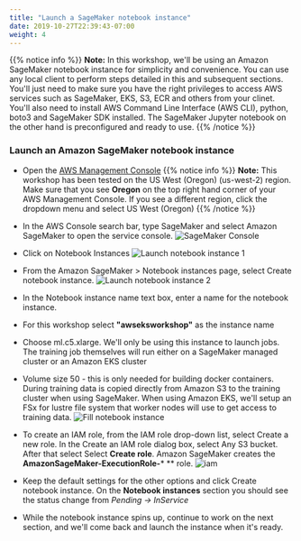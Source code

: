 ```yaml
---
title: "Launch a SageMaker notebook instance"
date: 2019-10-27T22:39:43-07:00
weight: 4
---
```


{{% notice info %}}
**Note:** In this workshop, we'll be using an Amazon SageMaker notebook instance for simplicity and convenience. You can use any local client to perform steps detailed in this and subsequent sections. You'll just need to make sure you have the right privileges to access AWS services such as SageMaker, EKS, S3, ECR and others from your clinet. You'll also need to install AWS Command Line Interface (AWS CLI), python, boto3 and SageMaker SDK installed. The SageMaker Jupyter notebook on the other hand is preconfigured and ready to use.
{{% /notice %}}

### Launch an Amazon SageMaker notebook instance

* Open the [AWS Management Console](https://console.aws.amazon.com/console/home)
{{% notice info %}}
**Note:** This workshop has been tested on the US West (Oregon) (us-west-2) region. Make sure that you see **Oregon** on the top right hand corner of your AWS Management Console. If you see a different region, click the dropdown menu and select US West (Oregon)
{{% /notice %}}

* In the AWS Console search bar, type SageMaker and select Amazon SageMaker to open the service console.
![SageMaker Console](/images/setup/setup_aws_console.png)
* Click on Notebook Instances
![Launch notebook instance 1](/images/setup/setup_notebook.png)
* From the Amazon SageMaker > Notebook instances page, select Create notebook instance.
![Launch notebook instance 2](/images/setup/setup_create_notebook.png)
* In the Notebook instance name text box, enter a name for the notebook instance.
 * For this workshop select **"awseksworkshop"** as the instance name
 * Choose ml.c5.xlarge. We'll only be using this instance to launch jobs. The training job themselves will run either on a SageMaker managed cluster or an Amazon EKS cluster
 * Volume size 50 - this is only needed for building docker containers. During training data is copied directly from Amazon S3 to the training cluster when using SageMaker. When using Amazon EKS, we'll setup an FSx for lustre file system that worker nodes will use to get access to training data.
![Fill notebook instance](/images/setup/setup_fill_notebook.png)
* To create an IAM role, from the IAM role drop-down list, select Create a new role. In the Create an IAM role dialog box, select Any S3 bucket. After that select Select **Create role**. Amazon SageMaker creates the **AmazonSageMaker-ExecutionRole-*** ** role.
![iam](/images/setup/notebook_iam.png)
* Keep the default settings for the other options and click Create notebook instance. On the **Notebook instances** section you should see the status change from *Pending -> InService*
* While the notebook instance spins up, continue to work on the next section, and we'll come back and launch the instance when it's ready.
